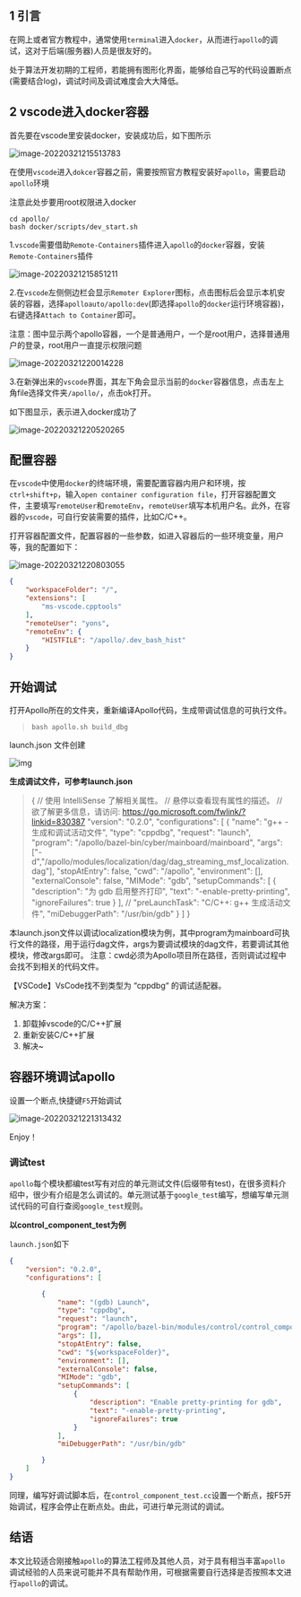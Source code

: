 ##  1 引言

在网上或者官方教程中，通常使用`terminal`进入`docker`，从而进行`apollo`的调试，这对于后端(服务器)人员是很友好的。

处于算法开发初期的工程师，若能拥有图形化界面，能够给自己写的代码设置断点(需要结合log)，调试时间及调试难度会大大降低。

## 2 vscode进入docker容器

首先要在vscode里安装docker，安装成功后，如下图所示

![image-20220321215513783](D:\自动驾驶\AutoDriving\note\picture\image-20220321215513783.png)

在使用`vscode`进入`dokcer`容器之前，需要按照官方教程安装好`apollo`，需要启动`apollo`环境

注意此处步要用root权限进入docker

```text
cd apollo/
bash docker/scripts/dev_start.sh
```

1.`vscode`需要借助`Remote-Containers`插件进入`apollo`的`docker`容器，安装`Remote-Containers`插件

![image-20220321215851211](D:\自动驾驶\AutoDriving\note\picture\image-20220321215851211.png)

2.在`vscode`左侧侧边栏会显示`Remoter Explorer`图标，点击图标后会显示本机安装的容器，选择`apolloauto/apollo:dev`(即选择`apollo`的`docker`运行环境容器)，右键选择`Attach to Container`即可。

注意：图中显示两个apollo容器，一个是普通用户，一个是root用户，选择普通用户的登录，root用户一直提示权限问题

![image-20220321220014228](D:\自动驾驶\AutoDriving\note\picture\image-20220321220014228.png)

3.在新弹出来的`vscode`界面，其左下角会显示当前的`docker`容器信息，点击左上角file选择文件夹`/apollo/`，点击ok打开。

如下图显示，表示进入docker成功了

![image-20220321220520265](D:\自动驾驶\AutoDriving\note\picture\image-20220321220520265.png)

## 配置容器

在`vscode`中使用`docker`的终端环境，需要配置容器内用户和环境，按`ctrl+shift+p`，输入`open container configuration file`，打开容器配置文件，主要填写`remoteUser`和`remoteEnv`，`remoteUser`填写本机用户名。此外，在容器的`vscode`，可自行安装需要的插件，比如C/C++。

打开容器配置文件，配置容器的一些参数，如进入容器后的一些环境变量，用户等，我的配置如下：

![image-20220321220803055](C:\Users\HW\AppData\Roaming\Typora\typora-user-images\image-20220321220803055.png)

```json
{
    "workspaceFolder": "/",
    "extensions": [
        "ms-vscode.cpptools"
    ],
    "remoteUser": "yons",
    "remoteEnv": {
        "HISTFILE": "/apollo/.dev_bash_hist"
    }
}
```

## 开始调试

打开Apollo所在的文件夹，重新编译Apollo代码，生成带调试信息的可执行文件。

> `bash apollo.sh build_dbg`

launch.json 文件创建

![img](https://img2020.cnblogs.com/blog/1108382/202012/1108382-20201208111151727-1330381940.png)

**生成调试文件，可参考launch.json**

> {
>     // 使用 IntelliSense 了解相关属性。 
>     // 悬停以查看现有属性的描述。
>     // 欲了解更多信息，请访问: https://go.microsoft.com/fwlink/?linkid=830387
>     "version": "0.2.0",
>     "configurations": [
>         {
>             "name": "g++ - 生成和调试活动文件",
>             "type": "cppdbg",
>             "request": "launch",
>             "program": "/apollo/bazel-bin/cyber/mainboard/mainboard",
>             "args": ["-d","/apollo/modules/localization/dag/dag_streaming_msf_localization.dag"],
>             "stopAtEntry": false,
>             "cwd": "/apollo",
>             "environment": [],
>             "externalConsole": false,
>             "MIMode": "gdb",
>             "setupCommands": [
>                 {
>                     "description": "为 gdb 启用整齐打印",
>                     "text": "-enable-pretty-printing",
>                     "ignoreFailures": true
>                 }
>             ],
>             // "preLaunchTask": "C/C++: g++ 生成活动文件",
>             "miDebuggerPath": "/usr/bin/gdb"
>         }
>     ]
> }

本launch.json文件以调试localization模块为例，其中program为mainboard可执行文件的路径，用于运行dag文件，args为要调试模块的dag文件，若要调试其他模块，修改args即可。
注意：cwd必须为Apollo项目所在路径，否则调试过程中会找不到相关的代码文件。

【VSCode】VsCode找不到类型为 “cppdbg“ 的调试适配器。

解决方案：

1. 卸载掉vscode的C/C++扩展
2. 重新安装C/C++扩展
3. 解决~

## 容器环境调试apollo

设置一个断点,快捷键`F5`开始调试

![image-20220321221313432](D:\自动驾驶\AutoDriving\note\picture\image-20220321221313432.png)

Enjoy！

### 调试test

`apollo`每个模块都编test写有对应的单元测试文件(后缀带有test)，在很多资料介绍中，很少有介绍是怎么调试的。单元测试基于`google_test`编写，想编写单元测试代码的可自行查阅`google_test`规则。

**以control_component_test为例**

`launch.json`如下

```json
{
    "version": "0.2.0",
    "configurations": [

        {
            "name": "(gdb) Launch",
            "type": "cppdbg",
            "request": "launch",
            "program": "/apollo/bazel-bin/modules/control/control_component_test",
            "args": [],
            "stopAtEntry": false,
            "cwd": "${workspaceFolder}",
            "environment": [],
            "externalConsole": false,
            "MIMode": "gdb",
            "setupCommands": [
                {
                    "description": "Enable pretty-printing for gdb",
                    "text": "-enable-pretty-printing",
                    "ignoreFailures": true
                }
            ],
            "miDebuggerPath": "/usr/bin/gdb"

        }
    ]
}
```

同理，编写好调试脚本后，在`control_component_test.cc`设置一个断点，按F5开始调试，程序会停止在断点处。由此，可进行单元测试的调试。



##  结语

本文比较适合刚接触`apollo`的算法工程师及其他人员，对于具有相当丰富`apollo`调试经验的人员来说可能并不具有帮助作用，可根据需要自行选择是否按照本文进行`apollo`的调试。